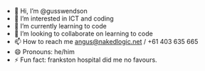 - 👋 Hi, I’m @gusswendson
- 👀 I’m interested in ICT and coding
- 🌱 I’m currently learning to code
- 💞️ I’m looking to collaborate on learning to code
- 📫 How to reach me angus@nakedlogic.net / +61 403 635 665
- 😄 Pronouns: he/him
- ⚡ Fun fact: frankston hospital did me no favours.

<!---
gusswendson/gusswendson is a ✨ special ✨ repository because its `README.md` (this file) appears on your GitHub profile.
You can click the Preview link to take a look at your changes.
--->
